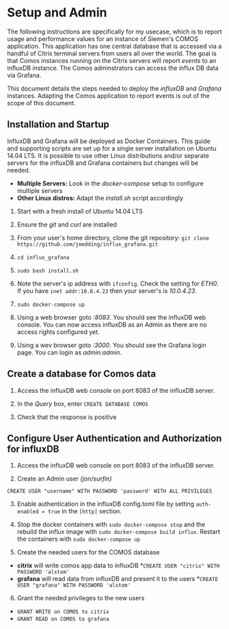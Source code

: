 # Setup and Admin
The following instructions are specifically for my usecase, which is to report usage and performance values for an instance of Siemen's COMOS application. This application has one central database that is accessed via a handful of Citrix terminal servers from users all over the world.  The goal is that Comos instances running on the Citrix servers will report *events* to an influxDB instance.  The Comos adminstrators can access the influx DB data via Grafana.

This document details the steps needed to deploy the *influxDB* and *Grafana* instances.  Adapting the Comos application to report events is out of the scope of this document.

## Installation and Startup
InfluxDB and Grafana will be deployed as Docker Containers. This guide and supporting scripts are set up for a single server installation on Ubuntu 14.04 LTS.  It is possible to use other Linux distributions and/or separate servers for the influxDB and Grafana containers but changes will be needed.
* **Multiple Servers:** Look in the *docker-compose* setup to configure multiple servers
* **Other Linux distros:** Adapt the *install.sh* script accordingly  

1. Start with a fresh install of Ubuntu 14.04 LTS

2. Ensure the *git* and *curl* are installed

3. From your user's home directory, clone the git repository: `git clone https://github.com/jmedding/influx_grafana.git`

4. `cd influx_grafana`

5. `sudo bash install.sh`

6.  Note the server's ip address with `ifconfig`.  Check the setting for *ETH0*. If you have `inet addr:10.0.4.23` then your server's <ip address> is *10.0.4.23*.  

7. `sudo docker-compose up`

8. Using a web browser goto *<ip address>:8083*. You should see the influxDB web console. You can now access influxDB as an Admin as there are no access rights configured yet.

9. Using a wev browser goto *<ip address>:3000*. You should see the Grafana login page. You can login as *admin:admin*.

## Create a database for Comos data
1. Access the influxDB web console on port 8083 of the influxDB server.

2. In the *Query* box, enter `CREATE DATABASE COMOS`

3. Check that the response is positive

## Configure User Authentication and Authorization for influxDB

1. Access the influxDB web console on port 8083 of the influxDB server.

2. Create an Admin user *(jon/surfin)*

`CREATE USER "username" WITH PASSWORD 'password' WITH ALL PRIVILEGES`

3. Enable authentication in the influxDB config.toml file by setting `auth-enabled = true` in the `[http]` section.

4. Stop the docker containers with `sudo docker-compose stop` and the rebuild the influx image with `sudo docker-compose build influx`. Restart the containers with `sudo docker-compose up`

5. Create the needed users for the COMOS database
  * **citrix** will write comos app data to influxDB
    *`CREATE USER "citrix" WITH PASSWORD 'alstom'`     
  * **grafana** will read data from influxDB and present it to the users
    *`CREATE USER "grafana" WITH PASSWORD 'alstom'` 

6. Grant the needed privileges to the new users
  * `GRANT WRITE on COMOS to citrix`
  * `GRANT READ on COMOS to grafana`
